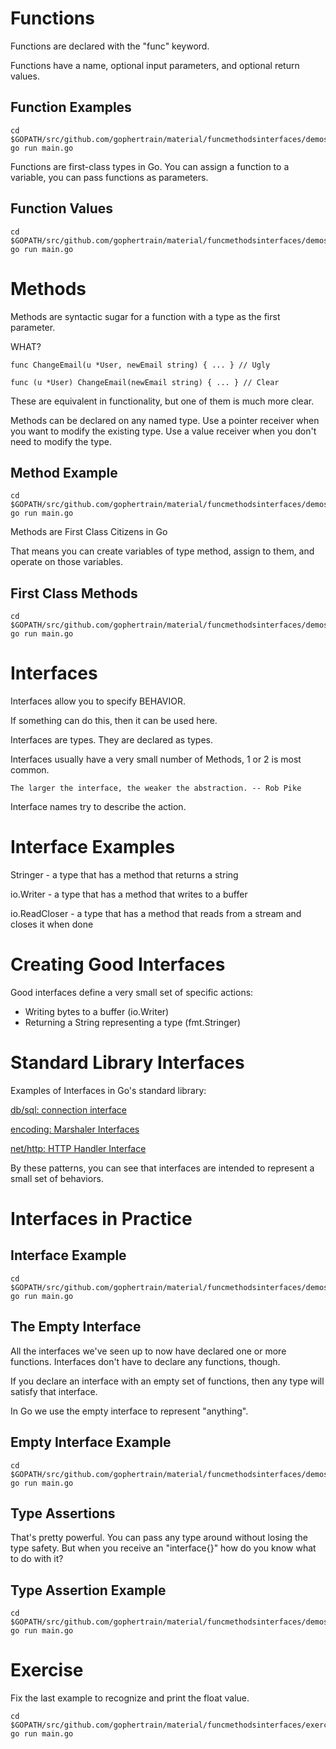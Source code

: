 # Functions

Functions are declared with the "func" keyword.

Functions have a name, optional input parameters, and optional return values.

## Function Examples

	cd $GOPATH/src/github.com/gophertrain/material/funcmethodsinterfaces/demos/funcs
	go run main.go

Functions are first-class types in Go. You can assign a function to a variable, you can pass functions as parameters.

## Function Values

	cd $GOPATH/src/github.com/gophertrain/material/funcmethodsinterfaces/demos/funcvalues
	go run main.go

# Methods

Methods are syntactic sugar for a function with a type as the first parameter.

WHAT?

	func ChangeEmail(u *User, newEmail string) { ... } // Ugly

	func (u *User) ChangeEmail(newEmail string) { ... } // Clear

These are equivalent in functionality, but one of them is much more clear.

Methods can be declared on any named type. Use a pointer receiver when you want to modify the existing type. Use a value receiver when you don't need to modify the type.

## Method Example

	cd $GOPATH/src/github.com/gophertrain/material/funcmethodsinterfaces/demos/method
	go run main.go


Methods are First Class Citizens in Go

That means you can create variables of type method, assign to them, and operate on those variables.

## First Class Methods 

	cd $GOPATH/src/github.com/gophertrain/material/funcmethodsinterfaces/demos/firstmethod
	go run main.go

# Interfaces

Interfaces allow you to specify BEHAVIOR.

If something can do this, then it can be used here.

Interfaces are types. They are declared as types.

Interfaces usually have a very small number of Methods, 1 or 2 is most common.

	The larger the interface, the weaker the abstraction. -- Rob Pike

Interface names try to describe the action.

# Interface Examples

Stringer - a type that has a method that returns a string

io.Writer - a type that has a method that writes to a buffer

io.ReadCloser - a type that has a method that reads from a stream and closes it when done

# Creating Good Interfaces

Good interfaces define a very small set of specific actions:

- Writing bytes to a buffer (io.Writer)
- Returning a String representing a type (fmt.Stringer)

# Standard Library Interfaces

Examples of Interfaces in Go's standard library:

[db/sql: connection interface](https://golang.org/pkg/database/sql/driver/#Conn)

[encoding: Marshaler Interfaces](https://golang.org/pkg/encoding/)

[net/http: HTTP Handler Interface](https://golang.org/pkg/net/http/#Handler)

By these patterns, you can see that interfaces are intended to represent a small set of behaviors.

# Interfaces in Practice

## Interface Example

	cd $GOPATH/src/github.com/gophertrain/material/funcmethodsinterfaces/demos/interfaces
	go run main.go

## The Empty Interface

All the interfaces we've seen up to now have declared one or more functions. Interfaces don't have to declare any functions, though.

If you declare an interface with an empty set of functions, then any type will satisfy that interface.

In Go we use the empty interface to represent "anything".

## Empty Interface Example

	cd $GOPATH/src/github.com/gophertrain/material/funcmethodsinterfaces/demos/empty
	go run main.go

## Type Assertions

That's pretty powerful. You can pass any type around without losing the type safety. But when you receive an "interface{}" how do you know what to do with it?

## Type Assertion Example

	cd $GOPATH/src/github.com/gophertrain/material/funcmethodsinterfaces/demos/assert
	go run main.go

# Exercise

Fix the last example to recognize and print the float value.

	cd $GOPATH/src/github.com/gophertrain/material/funcmethodsinterfaces/exercises/assert
	go run main.go